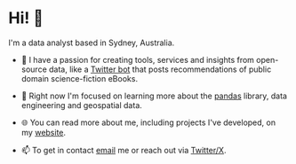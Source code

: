 # Hi! 👋

I'm a data analyst based in Sydney, Australia.

- 🤖 I have a passion for creating tools, services and insights from open-source data, like a [Twitter bot](https://twitter.com/Gutenberg_SciFi) that posts recommendations of public domain science-fiction eBooks.
  
- 📖 Right now I'm focused on learning more about the [pandas](https://pandas.pydata.org/) library, data engineering and geospatial data.
  
- 🌐 You can read more about me, including projects I've developed, on my [website](https://ben-nour.com/).
- 📫 To get in contact [email](mailto:hello@ben-nour.com) me or reach out via [Twitter/X](https://twitter.com/benjamin_nour).

<!---
ruthlesscattle/ruthlesscattle is a ✨ special ✨ repository because its `README.md` (this file) appears on your GitHub profile.
You can click the Preview link to take a look at your changes.
--->

